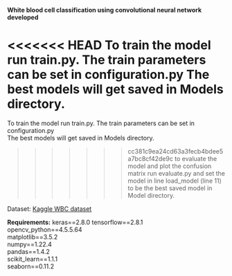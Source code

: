 **White blood cell classification using convolutional neural network developed**  

<<<<<<< HEAD
To train the model run train.py. The train parameters can be set in configuration.py
The best models will get saved in Models directory.  
=======
To train the model run train.py. The train parameters can be set in configuration.py  
The best models will get saved in Models directory.     
>>>>>>> cc381c9ea24cd63a3fecb4bdee5a7bc8cf42de9c
to evaluate the model and plot the confusion matrix run evaluate.py and set the model in line load_model (line 11) to be the best saved model in Model directory.   




Dataset:
[Kaggle WBC dataset](https://www.kaggle.com/datasets/paultimothymooney/blood-cells?sortBy=relevance&group=everyone&search=includeamin&page=1&pageSize=20&datasetId=9232)


**Requirements:**
keras==2.8.0 
tensorflow==2.8.1  
opencv_python==4.5.5.64  
matplotlib==3.5.2  
numpy==1.22.4  
pandas==1.4.2  
scikit_learn==1.1.1  
seaborn==0.11.2  

